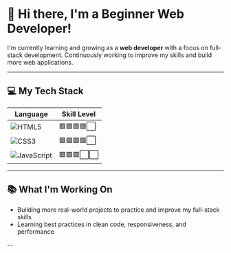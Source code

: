 # 🚧 Hi there, I'm a Beginner Web Developer!

I'm currently learning and growing as a **web developer** with a focus on full-stack development. Continuously working to improve my skills and build more web applications.

---

## 💻 My Tech Stack

| Language | Skill Level |  
|----------|-------------|  
| ![HTML5](https://img.shields.io/badge/HTML5-E34F26?style=for-the-badge&logo=html5&logoColor=white) | 🟩🟩🟩🟩⬜  
| ![CSS3](https://img.shields.io/badge/CSS3-1572B6?style=for-the-badge&logo=css3&logoColor=white) | 🟩🟩🟩🟩⬜  
| ![JavaScript](https://img.shields.io/badge/JavaScript-F7DF1E?style=for-the-badge&logo=javascript&logoColor=black) | 🟩🟩🟩⬜⬜  


---

## 📚 What I'm Working On
- Building more real-world projects to practice and improve my full-stack skills
- Learning best practices in clean code, responsiveness, and performance

--
